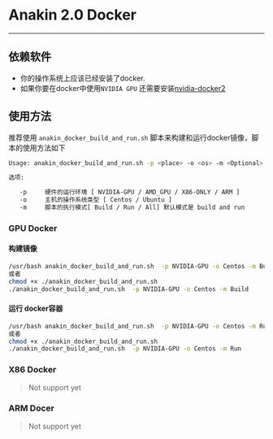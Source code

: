 # Anakin 2.0 Docker
---

## 依赖软件

+ 你的操作系统上应该已经安装了docker.
+ 如果你要在docker中使用`NVIDIA GPU` 还需要安装[nvidia-docker2](https://github.com/NVIDIA/nvidia-docker/wiki/Installation-(version-2.0))

## 使用方法

推荐使用 `anakin_docker_build_and_run.sh` 脚本来构建和运行docker镜像，脚本的使用方法如下

```bash
Usage: anakin_docker_build_and_run.sh -p <place> -o <os> -m <Optional>

选项:

   -p     硬件的运行环境 [ NVIDIA-GPU / AMD_GPU / X86-ONLY / ARM ]
   -o     主机的操作系统类型 [ Centos / Ubuntu ]
   -m     脚本的执行模式[ Build / Run / All] 默认模式是 build and run
```

### GPU Docker
#### 构建镜像
```bash
/usr/bash anakin_docker_build_and_run.sh  -p NVIDIA-GPU -o Centos -m Build
或者
chmod +x ./anakin_docker_build_and_run.sh
./anakin_docker_build_and_run.sh  -p NVIDIA-GPU -o Centos -m Build
```

#### 运行 docker容器
```bash
/usr/bash anakin_docker_build_and_run.sh  -p NVIDIA-GPU -o Centos -m Run
或者
chmod +x ./anakin_docker_build_and_run.sh
./anakin_docker_build_and_run.sh  -p NVIDIA-GPU -o Centos -m Run
```

### X86 Docker

> Not support yet

### ARM Docer

> Not support yet
